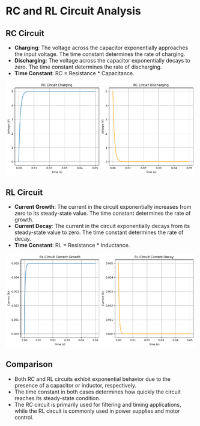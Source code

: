 # RC and RL Circuit Analysis

## RC Circuit

- **Charging**: The voltage across the capacitor exponentially approaches the input voltage. The time constant determines the rate of charging.
- **Discharging**: The voltage across the capacitor exponentially decays to zero. The time constant determines the rate of discharging.
- **Time Constant**: RC = Resistance * Capacitance.

![RC Circuit Diagram](img/rc_circuit.png) 



## RL Circuit

- **Current Growth**: The current in the circuit exponentially increases from zero to its steady-state value. The time constant determines the rate of growth.
- **Current Decay**: The current in the circuit exponentially decays from its steady-state value to zero. The time constant determines the rate of decay.
- **Time Constant**: RL = Resistance * Inductance.

![RL Circuit Diagram](img/rl_circuit.png)
## Comparison

- Both RC and RL circuits exhibit exponential behavior due to the presence of a capacitor or inductor, respectively.
- The time constant in both cases determines how quickly the circuit reaches its steady-state condition.
- The RC circuit is primarily used for filtering and timing applications, while the RL circuit is commonly used in power supplies and motor control.
